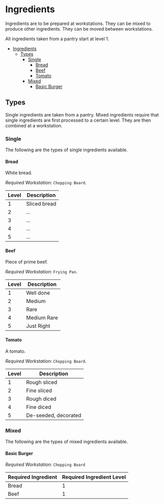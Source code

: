 # Ingredients

Ingredients are to be prepared at workstations. They can be mixed to produce other ingredients. They can be moved between workstations.

All ingredients taken from a pantry start at level 1.

- [Ingredients](#ingredients)
  - [Types](#types)
    - [Single](#single)
      - [Bread](#bread)
      - [Beef](#beef)
      - [Tomato](#tomato)
    - [Mixed](#mixed)
      - [Basic Burger](#basic-burger)

## Types

Single ingredients are taken from a pantry. Mixed ingredients require that single ingredients are first processed to a certain level. They are then combined at a workstation.

### Single

The following are the types of single ingredients available.

#### Bread

White bread.

_Required Workstation_: `Chopping Board`.

| Level | Description |
| -- | -- |
| 1 | Sliced bread |
| 2 | ... |
| 3 | ... |
| 4 | ... |
| 5 | ... |

#### Beef

Piece of prime beef.

_Required Workstation_: `Frying Pan`.

| Level | Description |
| -- | -- |
| 1 | Well done |
| 2 | Medium |
| 3 | Rare |
| 4 | Medium Rare |
| 5 | Just Right |

#### Tomato

A tomato.

_Required Workstation_: `Chopping Board`.

| Level | Description |
| -- | -- |
| 1 | Rough sliced |
| 2 | Fine sliced |
| 3 | Rough diced |
| 4 | Fine diced |
| 5 | De-seeded, decorated |

### Mixed

The following are the types of mixed ingredients available.

#### Basic Burger

_Required Workstation_: `Chopping Board`

| Required Ingredient | Required Ingredient Level |
| -- | -- |
| Bread | 1 |
| Beef | 1 |

